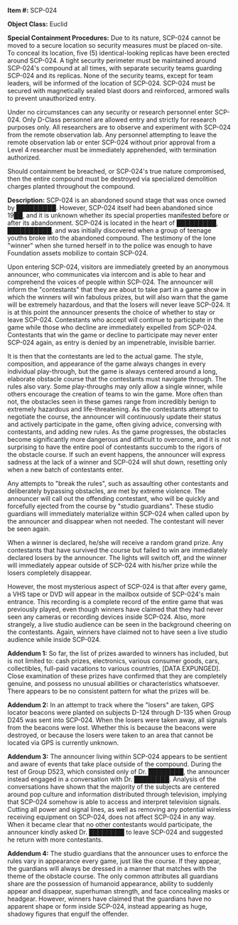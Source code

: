 **Item #:** SCP-024

**Object Class:** Euclid

**Special Containment Procedures:** Due to its nature, SCP-024 cannot be moved to a secure location so security measures must be placed on-site. To conceal its location, five (5) identical-looking replicas have been erected around SCP-024. A tight security perimeter must be maintained around SCP-024's compound at all times, with separate security teams guarding SCP-024 and its replicas. None of the security teams, except for team leaders, will be informed of the location of SCP-024. SCP-024 must be secured with magnetically sealed blast doors and reinforced, armored walls to prevent unauthorized entry.

Under no circumstances can any security or research personnel enter SCP-024. Only D-Class personnel are allowed entry and strictly for research purposes only. All researchers are to observe and experiment with SCP-024 from the remote observation lab. Any personnel attempting to leave the remote observation lab or enter SCP-024 without prior approval from a Level 4 researcher must be immediately apprehended, with termination authorized.

Should containment be breached, or SCP-024's true nature compromised, then the entire compound must be destroyed via specialized demolition charges planted throughout the compound.

**Description:** SCP-024 is an abandoned sound stage that was once owned by █████████. However, SCP-024 itself had been abandoned since 19██, and it is unknown whether its special properties manifested before or after its abandonment. SCP-024 is located in the heart of █████████, ██████████, and was initially discovered when a group of teenage youths broke into the abandoned compound. The testimony of the lone "winner" when she turned herself in to the police was enough to have Foundation assets mobilize to contain SCP-024.

Upon entering SCP-024, visitors are immediately greeted by an anonymous announcer, who communicates via intercom and is able to hear and comprehend the voices of people within SCP-024. The announcer will inform the "contestants" that they are about to take part in a game show in which the winners will win fabulous prizes, but will also warn that the game will be extremely hazardous, and that the losers will never leave SCP-024. It is at this point the announcer presents the choice of whether to stay or leave SCP-024. Contestants who accept will continue to participate in the game while those who decline are immediately expelled from SCP-024. Contestants that win the game or decline to participate may never enter SCP-024 again, as entry is denied by an impenetrable, invisible barrier.

It is then that the contestants are led to the actual game. The style, composition, and appearance of the game always changes in every individual play-through, but the game is always centered around a long, elaborate obstacle course that the contestants must navigate through. The rules also vary. Some play-throughs may only allow a single winner, while others encourage the creation of teams to win the game. More often than not, the obstacles seen in these games range from incredibly benign to extremely hazardous and life-threatening. As the contestants attempt to negotiate the course, the announcer will continuously update their status and actively participate in the game, often giving advice, conversing with contestants, and adding new rules. As the game progresses, the obstacles become significantly more dangerous and difficult to overcome, and it is not surprising to have the entire pool of contestants succumb to the rigors of the obstacle course. If such an event happens, the announcer will express sadness at the lack of a winner and SCP-024 will shut down, resetting only when a new batch of contestants enter.

Any attempts to "break the rules", such as assaulting other contestants and deliberately bypassing obstacles, are met by extreme violence. The announcer will call out the offending contestant, who will be quickly and forcefully ejected from the course by "studio guardians". These studio guardians will immediately materialize within SCP-024 when called upon by the announcer and disappear when not needed. The contestant will never be seen again.

When a winner is declared, he/she will receive a random grand prize. Any contestants that have survived the course but failed to win are immediately declared losers by the announcer. The lights will switch off, and the winner will immediately appear outside of SCP-024 with his/her prize while the losers completely disappear.

However, the most mysterious aspect of SCP-024 is that after every game, a VHS tape or DVD will appear in the mailbox outside of SCP-024's main entrance. This recording is a complete record of the entire game that was previously played, even though winners have claimed that they had never seen any cameras or recording devices inside SCP-024. Also, more strangely, a live studio audience can be seen in the background cheering on the contestants. Again, winners have claimed not to have seen a live studio audience while inside SCP-024.

**Addendum 1:** So far, the list of prizes awarded to winners has included, but is not limited to: cash prizes, electronics, various consumer goods, cars, collectibles, full-paid vacations to various countries, \[DATA EXPUNGED\]. Close examination of these prizes have confirmed that they are completely genuine, and possess no unusual abilities or characteristics whatsoever. There appears to be no consistent pattern for what the prizes will be.

**Addendum 2:** In an attempt to track where the "losers" are taken, GPS locator beacons were planted on subjects D-124 through D-135 when Group D245 was sent into SCP-024. When the losers were taken away, all signals from the beacons were lost. Whether this is because the beacons were destroyed, or because the losers were taken to an area that cannot be located via GPS is currently unknown.

**Addendum 3:** The announcer living within SCP-024 appears to be sentient and aware of events that take place outside of the compound. During the test of Group D523, which consisted only of Dr. ████████, the announcer instead engaged in a conversation with Dr. ████████. Analysis of the conversations have shown that the majority of the subjects are centered around pop culture and information distributed through television, implying that SCP-024 somehow is able to access and interpret television signals. Cutting all power and signal lines, as well as removing any potential wireless receiving equipment on SCP-024, does not affect SCP-024 in any way. When it became clear that no other contestants would participate, the announcer kindly asked Dr. ████████ to leave SCP-024 and suggested he return with more contestants.

**Addendum 4:** The studio guardians that the announcer uses to enforce the rules vary in appearance every game, just like the course. If they appear, the guardians will always be dressed in a manner that matches with the theme of the obstacle course. The only common attributes all guardians share are the possession of humanoid appearance, ability to suddenly appear and disappear, superhuman strength, and face concealing masks or headgear. However, winners have claimed that the guardians have no apparent shape or form inside SCP-024, instead appearing as huge, shadowy figures that engulf the offender.